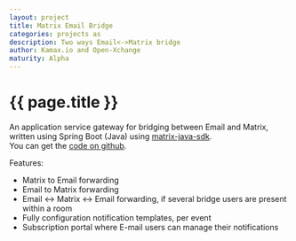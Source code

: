 ```yaml
---
layout: project
title: Matrix Email Bridge
categories: projects as
description: Two ways Email<->Matrix bridge
author: Kamax.io and Open-Xchange
maturity: Alpha
---
```


# {{ page.title }}
An application service gateway for bridging between Email and Matrix, written using Spring Boot (Java) using [matrix-java-sdk](https://github.com/kamax-io/matrix-java-sdk).  
You can get the [code on github](https://github.com/kamax-io/matrix-appservice-email).

Features:
 - Matrix to Email forwarding
 - Email to Matrix forwarding
 - Email <-> Matrix <-> Email forwarding, if several bridge users are present within a room
 - Fully configuration notification templates, per event
 - Subscription portal where E-mail users can manage their notifications
